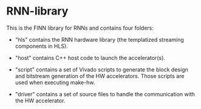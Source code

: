# RNN-library

This is the FINN library for RNNs and contains four folders:

- "hls" contains the RNN hardware library (the templatized streaming components in HLS).

- "host" contains C++ host code to launch the accelerator(s).  

- "script" contains a set of Vivado scripts to generate the block design and bitstream generation of the HW accelerators. Those scripts are used when executing make-hw.

- "driver" contains a set of source files to handle the communication with the HW accelerator.

